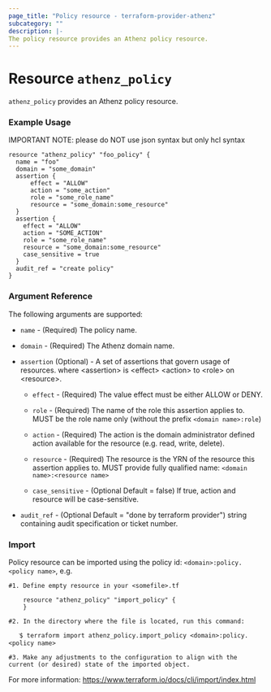```yaml
---
page_title: "Policy resource - terraform-provider-athenz"
subcategory: ""
description: |-
The policy resource provides an Athenz policy resource.
---
```


# Resource `athenz_policy`

`athenz_policy` provides an Athenz policy resource.

### Example Usage

IMPORTANT NOTE: please do NOT use json syntax but only hcl syntax 

```hcl
resource "athenz_policy" "foo_policy" {
  name = "foo"
  domain = "some_domain"
  assertion {
      effect = "ALLOW"
      action = "some_action"
      role = "some_role_name"
      resource = "some_domain:some_resource"
  }
  assertion {
    effect = "ALLOW"
    action = "SOME_ACTION"
    role = "some_role_name"
    resource = "some_domain:some_resource"
    case_sensitive = true
  }
  audit_ref = "create policy"
}
```

### Argument Reference

The following arguments are supported:

- `name` - (Required) The policy name.


- `domain` - (Required) The Athenz domain name.


- `assertion` (Optional) - A set of assertions that govern usage of resources. where <assertion\> is <effect\> <action\> to <role\> on <resource\>.
  
    - `effect` - (Required) The value effect must be either ALLOW or DENY.
      
    - `role` - (Required) The name of the role this assertion applies to. MUST be the role name only (without the prefix `<domain name>:role`)
      
    - `action` - (Required) The action is the domain administrator defined action available for the resource (e.g. read, write, delete).
      
    - `resource` - (Required) The resource is the YRN of the resource this assertion applies to. MUST provide fully qualified name: `<domain name>:<resource name>`
  
    - `case_sensitive` - (Optional Default = false) If true, action and resource will be case-sensitive.



- `audit_ref` - (Optional Default = "done by terraform provider")  string containing audit specification or ticket number.


### Import
Policy resource can be imported using the policy id: `<domain>:policy.<policy name>`, e.g.

```hcl
#1. Define empty resource in your <somefile>.tf

    resource "athenz_policy" "import_policy" {
    }

#2. In the directory where the file is located, run this command:
        
   ֿ$ terraform import athenz_policy.import_policy <domain>:policy.<policy name> 

#3. Make any adjustments to the configuration to align with the current (or desired) state of the imported object.
```
For more information: https://www.terraform.io/docs/cli/import/index.html    